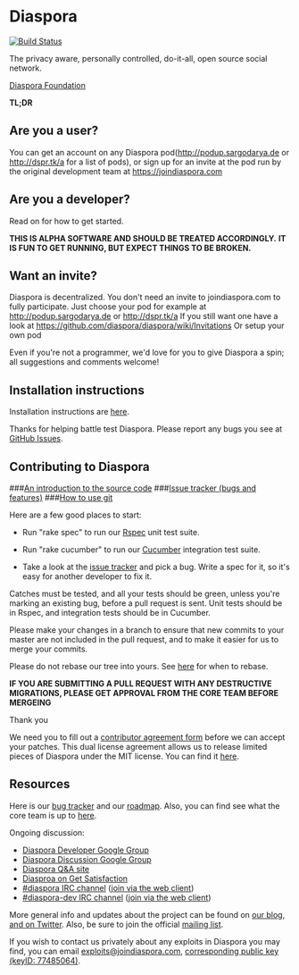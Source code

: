 # Diaspora
[![Build Status](https://secure.travis-ci.org/diaspora/diaspora.png)](http://travis-ci.org/diaspora/diaspora)

The privacy aware, personally controlled, do-it-all, open source social
network.

[Diaspora Foundation](http://diasporafoundation.org)

**TL;DR**

## Are you a user?
You can get an account on any Diaspora pod(http://podup.sargodarya.de or http://dspr.tk/a for a list of pods), or sign up for an invite
at the pod run by the original development team at https://joindiaspora.com

## Are you a developer?

Read on for how to get started.

**THIS IS ALPHA SOFTWARE AND SHOULD BE TREATED ACCORDINGLY.**
**IT IS FUN TO GET RUNNING, BUT EXPECT THINGS TO BE BROKEN.**

## Want an invite?

Diaspora is decentralized. You don't need an invite to joindiaspora.com to fully participate. Just choose your pod for example at http://podup.sargodarya.de or http://dspr.tk/a If you still want one have a look at https://github.com/diaspora/diaspora/wiki/Invitations Or setup your own pod 

Even if you're not a programmer, we'd love for you to give Diaspora a spin; all suggestions and comments welcome!


## Installation instructions

Installation instructions are [here](http://github.com/diaspora/diaspora/wiki/Installing-and-Running-Diaspora).

Thanks for helping battle test Diaspora.
Please report any bugs you see at [GitHub Issues](https://github.com/diaspora/diaspora/issues).

## Contributing to Diaspora

###[An introduction to the source code](http://github.com/diaspora/diaspora/wiki/An-Introduction-to-the-Diaspora-Source)
###[Issue tracker (bugs and features)](https://github.com/diaspora/diaspora/issues)
###[How to use git](http://github.com/diaspora/diaspora/wiki/Git-Workflow)

Here are a few good places to start:

- Run "rake spec" to run our [Rspec](http://blog.davidchelimsky.net/2007/05/14/an-introduction-to-rspec-part-i/) 
unit test suite.

- Run "rake cucumber" to run our [Cucumber](http://rubylearning.com/blog/2010/10/05/outside-in-development/)
integration test suite.

- Take a look at the [issue tracker](https://github.com/diaspora/diaspora/issues) and pick a bug.
Write a spec for it, so it's easy for another developer to fix it.

Catches must be tested, and all your tests should be green, 
unless you're marking an existing bug, before a pull request is sent.
Unit tests should be in Rspec, and integration tests should be in Cucumber.

Please make your changes in a branch to ensure that new commits to your master are 
not included in the pull request, and to make it easier for us to merge your commits.

Please do not rebase our tree into yours.
See [here](http://www.mail-archive.com/dri-devel@lists.sourceforge.net/msg39091.html)
for when to rebase.

**IF YOU ARE SUBMITTING A PULL REQUEST WITH ANY DESTRUCTIVE MIGRATIONS,
PLEASE GET APPROVAL FROM THE CORE TEAM BEFORE MERGEING**

Thank you

We need you to fill out a
[contributor agreement form](https://spreadsheets.google.com/a/joindiaspora.com/spreadsheet/viewform?formkey=dFdRTnY0TGtfaklKQXZNUndsMlJ2eGc6MQ)
before we can accept your patches.  This dual license agreement allows
us to release limited pieces of Diaspora under the MIT license.  You can find it
[here](https://spreadsheets.google.com/a/joindiaspora.com/spreadsheet/viewform?formkey=dFdRTnY0TGtfaklKQXZNUndsMlJ2eGc6MQ).

## Resources

Here is our [bug tracker](https://github.com/diaspora/diaspora/issues) and our
[roadmap](https://github.com/diaspora/diaspora/wiki/Roadmap). Also, you can
find see what the core team is up to [here](http://www.pivotaltracker.com/projects/61641).


Ongoing discussion:

- [Diaspora Developer Google Group](http://groups.google.com/group/diaspora-dev)
- [Diaspora Discussion Google Group](http://groups.google.com/group/diaspora-discuss)
- [Diaspora Q&A site](http://diaspora.shapado.com/)
- [Diasproa on Get Satisfaction](http://getsatisfaction.com/diaspora/)
- [#diaspora IRC channel](irc://irc.freenode.net/#diaspora)
  ([join via the web client](http://webchat.freenode.net?channels=diaspora))
- [#diaspora-dev IRC channel](irc://irc.freenode.net/#diaspora-dev)
  ([join via the web client](http://webchat.freenode.net?channels=diaspora-dev))

More general info and updates about the project can be found on
[our blog](http://blog.joindiaspora.com),
[and on Twitter](http://twitter.com/joindiaspora).
Also, be sure to join the official [mailing list](http://eepurl.com/Vebk).

If you wish to contact us privately about any exploits in Diaspora you may
find, you can email
[exploits@joindiaspora.com](mailto:exploits@joindiaspora.com), [corresponding public key (keyID: 77485064)](http://pgp.mit.edu:11371/pks/lookup?op=vindex&search=0xCC6CAED977485064).
